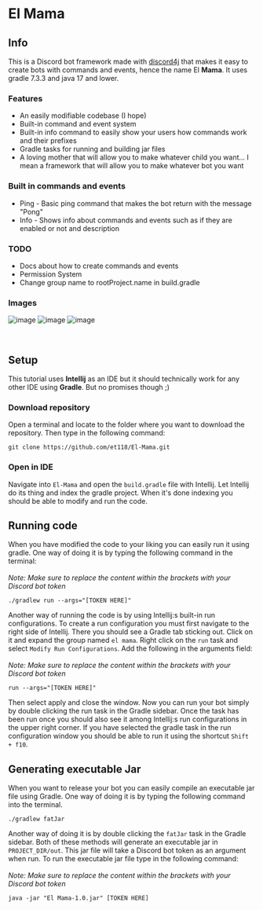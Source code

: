 # El Mama
## Info
This is a Discord bot framework made with [discord4j](https://discord4j.com/) that makes it easy to create bots with commands and events, hence the name El **Mama**.
It uses gradle 7.3.3 and java 17 and lower.
### Features
- An easily modifiable codebase (I hope)
- Built-in command and event system
- Built-in info command to easily show your users how commands work and their prefixes
- Gradle tasks for running and building jar files
- A loving mother that will allow you to make whatever child you want... I mean a framework that will allow you to make whatever bot you want
### Built in commands and events
- Ping - Basic ping command that makes the bot return with the message "Pong"
- Info - Shows info about commands and events such as if they are enabled or not and description
### TODO
- Docs about how to create commands and events
- Permission System
- Change group name to rootProject.name in build.gradle

### Images
![image](https://user-images.githubusercontent.com/51513175/161197286-dfa62b8e-6c35-4b60-98bc-d6c0449faf20.png)
![image](https://user-images.githubusercontent.com/51513175/161197301-925b5449-aaa6-4592-979c-2496bae69e10.png)
![image](https://user-images.githubusercontent.com/51513175/161197336-0bbef398-1248-4a84-b3c4-e6282aa428a9.png)

<br>

## Setup
This tutorial uses **Intellij** as an IDE but it should technically work for any other IDE using **Gradle**. But no promises though ;)
### Download repository
Open a terminal and locate to the folder where you want to download the repository. Then type in the following command:
```
git clone https://github.com/et118/El-Mama.git
```
### Open in IDE
Navigate into `El-Mama` and open the `build.gradle` file with Intellij. Let Intellij do its thing and index the gradle project. When it's done indexing you should be able to modify and run the code.
## Running code
When you have modified the code to your liking you can easily run it using gradle. One way of doing it is by typing the following command in the terminal:
<br><br>
*Note: Make sure to replace the content within the brackets with your Discord bot token*
```
./gradlew run --args="[TOKEN HERE]"
```
Another way of running the code is by using Intellij:s built-in run configurations.
To create a run configuration you must first navigate to the right side of Intellij.
There you should see a Gradle tab sticking out. 
Click on it and expand the group named `el mama`. Right click on the `run` task and select `Modify Run Configurations`. 
Add the following in the arguments field:
<br><br>
*Note: Make sure to replace the content within the brackets with your Discord bot token*
```
run --args="[TOKEN HERE]"
```
Then select apply and close the window. Now you can run your bot simply by double clicking the run task in the Gradle sidebar.
Once the task has been run once you should also see it among Intellij:s run configurations in the upper right corner.
If you have selected the gradle task in the run configuration window you should be able to run it using the shortcut `Shift + f10`.

## Generating executable Jar
When you want to release your bot you can easily compile an executable jar file using Gradle.
One way of doing it is by typing the following command into the terminal.
```
./gradlew fatJar
```
Another way of doing it is by double clicking the `fatJar` task in the Gradle sidebar. 
Both of these methods will generate an executable jar in `PROJECT_DIR/out`. 
This jar file will take a Discord bot token as an argument when run.
To run the executable jar file type in the following command:
<br><br>
*Note: Make sure to replace the content within the brackets with your Discord bot token*
```
java -jar "El Mama-1.0.jar" [TOKEN HERE]
```
